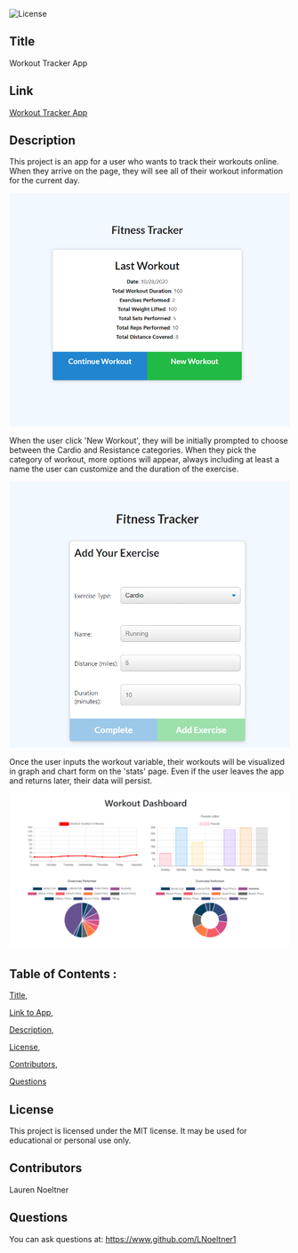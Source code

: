![License](https://img.shields.io/badge/License-MIT-red)

## Title

Workout Tracker App

## Link

[Workout Tracker App](https://workout-tracker-3.herokuapp.com/)

## Description

This project is an app for a user who wants to track their workouts online. When they arrive on the page, they will see all of their workout information for the current day.

![screenshot homepage](assets/readme_images/workout_screenshot_dayrundown.png)

When the user click 'New Workout', they will be initially prompted to choose between the Cardio and Resistance categories. When they pick the category of workout, more options will appear, always including at least a name the user can customize and the duration of the exercise.

![screenshot add workout](assets/readme_images/workout_screenshot_addingitem.png)

Once the user inputs the workout variable, their workouts will be visualized in graph and chart form on the 'stats' page. Even if the user leaves the app and returns later, their data will persist.

![screenshot charts](assets/readme_images/workout_screenshot_charts.png)

## Table of Contents :

[Title](#Title),

[Link to App](#Link),

[Description](#Description),

[License](#License),

[Contributors](#Contributors),

[Questions](#Questions)

## License

This project is licensed under the MIT license. It may be used for educational or personal use only.

## Contributors

Lauren Noeltner

## Questions

You can ask questions at: https://www.github.com/LNoeltner1
